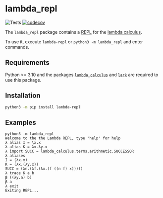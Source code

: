 # lambda_repl

![Tests](https://github.com/Deric-W/lambda_repl/actions/workflows/Tests.yaml/badge.svg)
[![codecov](https://codecov.io/gh/Deric-W/lambda_repl/branch/main/graph/badge.svg?token=SU3982mC17)](https://codecov.io/gh/Deric-W/lambda_repl)

The `lambda_repl` package contains a [REPL](https://en.wikipedia.org/wiki/Read%E2%80%93eval%E2%80%93print_loop)
for the [lambda calculus](https://en.wikipedia.org/wiki/Lambda_calculus).

To use it, execute `lambda-repl` or `python3 -m lambda_repl` and enter commands.

## Requirements

Python >= 3.10 and the packages [`lambda_calculus`](https://github.com/Deric-W/lambda_calculus)
and [`lark`](https://github.com/lark-parser/lark) are required to use this package.

## Installation

```sh
python3 -m pip install lambda-repl
```

## Examples

```
python3 -m lambda_repl
Welcome to the the Lambda REPL, type 'help' for help
λ alias I = \x.x
λ alias K = λx.λy.x
λ import SUCC = lambda_calculus.terms.arithmetic.SUCCESSOR
λ aliases
I = (λx.x)
K = (λx.(λy.x))
SUCC = (λn.(λf.(λx.(f ((n f) x)))))
λ trace K a b
β ((λy.a) b)
β a
λ exit
Exiting REPL...
```
